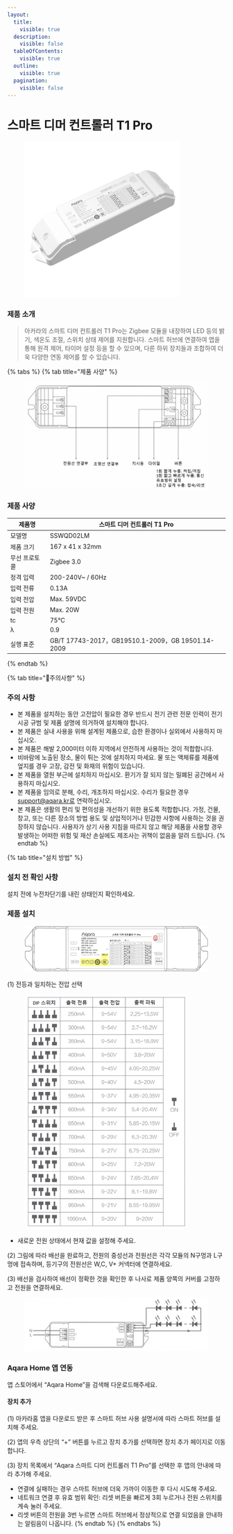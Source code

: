 ```yaml
---
layout:
  title:
    visible: true
  description:
    visible: false
  tableOfContents:
    visible: true
  outline:
    visible: true
  pagination:
    visible: false
---
```


# 스마트 디머 컨트롤러 T1 Pro

<figure><img src="../.gitbook/assets/switch_constantt1pro_img_1.png" alt="" width="360"><figcaption></figcaption></figure>

### 제품 소개

> 아카라의 스마트 디머 컨트롤러 T1 Pro는 Zigbee 모듈을 내장하여 LED 등의 밝기, 색온도 조절, 스위치 상태 제어를 지원합니다. 스마트 허브에 연결하여 앱을 통해 원격 제어, 타이머 설정 등을 할 수 있으며, 다른 하위 장치들과 조합하여 더욱 다양한 연동 제어를 할 수 있습니다.

{% tabs %}
{% tab title="제품 사양" %}
<figure><img src="../.gitbook/assets/image (155).png" alt=""><figcaption></figcaption></figure>

### 제품 사양

| 제품명     | 스마트 디머 컨트롤러 T1 Pro                              |
| ------- | ----------------------------------------------- |
| 모델명     | SSWQD02LM                                       |
| 제품 크기   | 167 x 41 x 32mm                                 |
| 무선 프로토콜 | Zigbee 3.0                                      |
| 정격 입력   | 200-240V\~ / 60Hz                               |
| 입력 전류   | 0.13A                                           |
| 입력 전압   | Max. 59VDC                                      |
| 입력 전원   | Max. 20W                                        |
| tc      | 75℃                                             |
| λ       | 0.9                                             |
| 실행 표준   | GB/T 17743-2017，GB19510.1-2009，GB 19501.14-2009 |
{% endtab %}

{% tab title="주의사항" %}
### 주의 사항

* 본 제품을 설치하는 동안 고전압이 필요한 경우 반드시 전기 관련 전문 인력이 전기 시공 규범 및 제품 설명에 의거하여 설치해야 합니다.
* 본 제품은 실내 사용을 위해 설계된 제품으로, 습한 환경이나 실외에서 사용하지 마십시오.
* 본 제품은 해발 2,000미터 이하 지역에서 안전하게 사용하는 것이 적합합니다.
* 비바람에 노출된 장소, 물이 튀는 것에 설치하지 마세요. 물 또는 액체류를 제품에 엎지를 경우 고장, 감전 및 화재의 위험이 있습니다.
* 본 제품을 열원 부근에 설치하지 마십시오. 환기가 잘 되지 않는 밀폐된 공간에서 사용하지 마십시오.
* 본 제품을 임의로 분해, 수리, 개조하지 마십시오. 수리가 필요한 경우 support@aqara.kr로 연락하십시오.
* 본 제품은 생활의 편리 및 편의성을 개선하기 위한 용도록 적합합니다. 가정, 건물, 창고, 또는 다른 장소의 방법 용도 및 상업적이거나 민감한 사항에 사용하는 것을 권장하지 않습니다. 사용자가 상기 사용 지침을 따르지 않고 해당 제품을 사용할 경우 발생하는 어떠한 위험 및 재산 손실에도 제조사는 귀책이 없음을 알려 드립니다.
{% endtab %}

{% tab title="설치 방법" %}
### 설치 전 확인 사항

설치 전에 누전차단기를 내린 상태인지 확인하세요.

### 제품 설치

<figure><img src="../.gitbook/assets/image (156).png" alt=""><figcaption></figcaption></figure>

(1) 전등과 일치하는 전압 선택

<figure><img src="../.gitbook/assets/image (157).png" alt="" width="375"><figcaption></figcaption></figure>

* 새로운 전원 상태에서 현재 값을 설정해 주세요.

(2) 그림에 따라 배선을 완료하고, 전원의 중성선과 전원선은 각각 모듈의 N구멍과 L구멍에 접속하며, 등기구의 전원선은 W,C, V+ 커넥터에 연결하세요.

(3) 배선을 검사하여 배선이 정확한 것을 확인한 후 나사로 제품 양쪽의 커버를 고정하고 전원을 연결하세요.

<figure><img src="../.gitbook/assets/image (158).png" alt=""><figcaption></figcaption></figure>

### Aqara Home 앱 연동

앱 스토어에서 “Aqara Home”을 검색해 다운로드해주세요.

#### 장치 추가

(1) 아카라홈 앱을 다운로드 받은 후 스마트 허브 사용 설명서에 따라 스마트 허브를 설치해 주세요.

(2) 앱의 우측 상단의 “+” 버튼를 누르고 장치 추가를 선택하면 장치 추가 페이지로 이동합니다.

(3) 장치 목록에서 “Aqara 스마트 디머 컨트롤러 T1 Pro”를 선택한 후 앱의 안내에 따라 추가해 주세요.

* 연결에 실패하는 경우 스마트 허브에 더욱 가까이 이동한 후 다시 시도해 주세요.
* 네트워크 연결 후 유효 범위 확인: 리셋 버튼을 빠르게 3회 누르거나 전원 스위치를 계속 눌러 주세요.
* 리셋 버튼의 전원을 3번 누르면 스마트 허브에서 정상적으로 연결 되었음을 안내하는 알림음이 나옵니다.
{% endtab %}
{% endtabs %}
